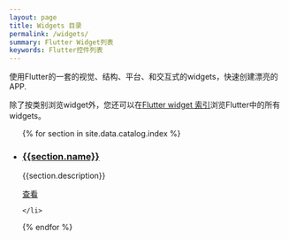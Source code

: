 ```yaml
---
layout: page
title: Widgets 目录
permalink: /widgets/
summary: Flutter Widget列表
keywords: Flutter控件列表
---
```



使用Flutter的一套的视觉、结构、平台、和交互式的widgets，快速创建漂亮的APP.

<p>
除了按类别浏览widget外，您还可以在<a href="/widgets/widgetindex/">Flutter widget 索引</a>浏览Flutter中的所有widgets。
</p>

<ul class="cards">
{% for section in site.data.catalog.index %}
	<li class="cards__item">
	    <div class="card">
		    <h3 class="catalog-category-title"><a class="action-link" href="/widgets/{{section.id}}">{{section.name}}</a></h3>
		    <p>{{section.description}}</p>
		    <div class="card-action">
		        <a class="action-link" href="/widgets/{{section.id}}">查看</a>
		    </div>
		</div>
		
	</li>
 {% endfor %}
</ul>
